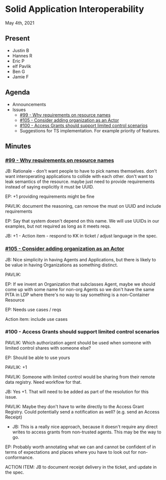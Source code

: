 # Solid Application Interoperability

May 4th, 2021

## Present

- Justin B
- Hannes R
- Eric P
- elf Pavlik
- Ben G
- Jamie F


## Agenda

- Announcements
- Issues
    - [#99 - Why requirements on resource names](https://github.com/solid/data-interoperability-panel/issues/99)
    - [#105 - Consider adding organization as an Actor](https://github.com/solid/data-interoperability-panel/issues/105)
    - [#100 - Access Grants should support limited control scenarios](https://github.com/solid/data-interoperability-panel/issues/100)
    - Suggestions for TS implementation. For example priority of features.

## Minutes

### [#99 - Why requirements on resource names](https://github.com/solid/data-interoperability-panel/issues/99)

JB: Rationale - don't want people to have to pick names themselves. don't want interoperating applications to collide with each other. don't want to leak semantics of the resource. maybe just need to provide requirements instead of saying explicitly it must be UUID.

EP: +1 providing requirements might be fine

PAVLIK: document the reasoning, can remove the must on UUID and include requirements

EP: Say that system doesn't depend on this name. We will use UUIDs in our examples, but not required as long as it meets reqs.

JB: +1 - Action item - respond to KK in ticket / adjust language in the spec.

### [#105 - Consider adding organization as an Actor](https://github.com/solid/data-interoperability-panel/issues/105)

JB: Nice simplicity in having Agents and Applications, but there is likely to be value in having Organizations as something distinct.

PAVLIK: 

EP: If we invent an Organization that subclasses Agent, maybe we should come up with some name for non-org Agents so we don't have the same PITA in LDP where there's no way to say something is a non-Container Resource

EP: Needs use cases / reqs

Action item: include use cases

### #100 - Access Grants should support limited control scenarios

PAVLIK: Which authorization agent should be used when someone with limited control shares with someone else? 

EP: Should be able to use yours

PAVLIK: +1

PAVLIK: Someone with limited control would be sharing from their remote data registry. Need workflow for that.

JB: Yes +1. That will need to be added as part of the resolution for this issue.

PAVLIK: Maybe they don't have to write directly to the Access Grant Registry. Could potentially send a notification as well? (e.g. send an Access Receipt)
- JB: This is a really nice approach, because it doesn't require any direct writes to access grants from non-trusted agents. This may be the way to go.

EP: Probably worth annotating what we can and cannot be confident of in terms of expectations and places where you have to look out for non-conformance.

ACTION ITEM: JB to document receipt delivery in the ticket, and update in the spec.
